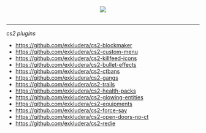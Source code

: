 <div align="center">
  <img src="https://www.icegif.com/wp-content/uploads/sasuke-icegif-6.gif">
</div>

<br>

<hr>

*cs2 plugins*
* https://github.com/exkludera/cs2-blockmaker
* https://github.com/exkludera/cs2-custom-menu
* https://github.com/exkludera/cs2-killfeed-icons
* https://github.com/exkludera/cs2-bullet-effects
* https://github.com/exkludera/cs2-ctbans
* https://github.com/exkludera/cs2-gangs
* https://github.com/exkludera/cs2-trails
* https://github.com/exkludera/cs2-health-packs
* https://github.com/exkludera/cs2-glowing-entities
* https://github.com/exkludera/cs2-equipments
* https://github.com/exkludera/cs2-force-say
* https://github.com/exkludera/cs2-open-doors-no-ct
* https://github.com/exkludera/cs2-redie

<!--
### Hi there 👋
**exkludera/exkludera** is a ✨ _special_ ✨ repository because its `README.md` (this file) appears on your GitHub profile.

Here are some ideas to get you started:

- 🔭 I’m currently working on ...
- 🌱 I’m currently learning ...
- 👯 I’m looking to collaborate on ...
- 🤔 I’m looking for help with ...
- 💬 Ask me about ...
- 📫 How to reach me: ...
- 😄 Pronouns: ...
- ⚡ Fun fact: ...
-->

